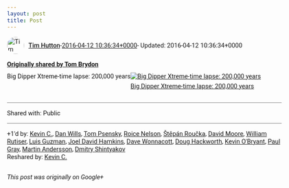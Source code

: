 ```yaml
---
layout: post
title: Post
---
```


<html><head><meta charset="utf-8"><title>Google+ post</title><style>body {font: 11pt Roboto, Arial, sans-serif; max-width: 640px; margin: 24px;}.author-photo {border-radius: 50%; margin-right: 10px; width: 40px;}.author {font-weight: 500;}.main-content {margin: 15px 0 15px;}.post-title {font-weight: bold;}.location {display: block; margin-top: 15px;}.location img {float: left; margin-right: 5px; width: 20px;}.media-link {display: inline-block; max-width: 100%; vertical-align: top;}.media-link p {margin-top: 5px; max-height: 4em; overflow: scroll;}.media {max-height: 100vh; max-width: 100%;}.video-placeholder {background: black; display: flex; height: 300px; max-width: 100%; width: 640px;}.play-icon {border-bottom: 30px solid transparent; border-left: 50px solid white; border-top: 30px solid transparent; color: white; margin: auto;}.album {max-height: 800px; overflow: scroll; width: calc(100vw - 48px);}.album .media-link {margin-right: 5px; max-width: 250px;}.album .media {max-height: 250px;}.link-embed {border-top: 1px solid lightgrey; display: block; margin-top: 20px;}.link-embed img {max-width: 100%;}.inline-link-embed {display: block;}.inline-link-embed img {vertical-align: middle;}.link-title {display: inline-block; font-size: medium; font-weight: 300; padding-left: 1em;}.reshare-attribution {display: block; font-weight: bold; margin-bottom: 10px;}.poll-image {margin-bottom: 5px; max-height: 300px; max-width: 500px;}.poll-choice {align-items: center; display: flex; margin-bottom: 5px; max-width: 500px;}.poll-choice-percentage {background-color: lightblue; height: 100%; left: 0; position: absolute; z-index: -1;}.poll-choice-selected {margin-right: 5px;}.poll-choice-results {border: 1px solid lightgray; border-radius: 5px; display: flex; line-height: 40px; overflow: hidden; padding: 0 8px; position: relative;}.poll-choice-results, .poll-choice-description {flex-grow: 1; margin-right: 10px;}.poll-choice-image {width: 100%;}.poll-choice-image, .poll-choice-image img {max-height: 40px; max-width: 100px;}.poll-choice-votes {max-height: 100px; overflow: auto;}.plus-entity-embed {color: black; display: block; text-decoration: none;}.plus-entity-embed-cover-photo {max-height: 300px; max-width: 100%;}.plus-entity-embed-info {padding: 0 1em 1em;}.plus-entity-embed-info h2 {font-weight: 500; margin: 10px 0;}.plus-entity-embed-info p {font-size: small; margin: 0;}.collection-owner-avatar {border-radius: 50%; border: 2px solid white; height: 40px; margin-top: -22px;}.visibility {padding: 1em 0; border-top: 1px solid grey;}.post-activity {padding: 1em 0; border-top: 1px solid grey;}.comments {border-top: 1px solid gray; padding-top: 1em;}.comment + .comment {margin-top: 1em;}.comment .media-link, .comment .inline-link-embed {margin-top: 5px;}</style></head><body><div style="margin-bottom:1em;"><div style="display:flex; align-items:center"><img class="author-photo" src="https://lh4.googleusercontent.com/-epo4ZZKNqEw/AAAAAAAAAAI/AAAAAAAAVSU/qu3LpcHEnoQ/s64-c/photo.jpg" alt="Tim Hutton"><a href="https://plus.google.com/+TimHutton" target="_blank" class="author">Tim Hutton</a> - <a target="_blank" href="https://plus.google.com/+TimHutton/posts/8JQCV9YMgkK">2016-04-12 10:36:34+0000</a><span> - Updated: 2016-04-12 10:36:34+0000</span></div><div class="main-content"></div><div><a target="_blank" href="https://plus.google.com/+TomBrydon/posts/FRnVLcz2jmL" class="reshare-attribution">Originally shared by Tom Brydon</a>Big Dipper Xtreme-time lapse: 200,000 years<a href="https://lh3.googleusercontent.com/-7esLjAPtvjM/VwqAZsjDEFI/AAAAAAABeF4/yBfe6HOR7aQu-XSkdYYPgHpZF5-AOy4Ag/w480-h360/bigdipperovertime.gif" target="_blank" class="media-link"><img src="https://lh3.googleusercontent.com/-7esLjAPtvjM/VwqAZsjDEFI/AAAAAAABeF4/yBfe6HOR7aQu-XSkdYYPgHpZF5-AOy4Ag/w480-h360/bigdipperovertime.gif" alt="Big Dipper Xtreme-time lapse: 200,000 years" class="media"><p>Big Dipper Xtreme-time lapse: 200,000 years</p></a></div></div><div class="visibility">Shared with: Public</div><div class="post-activity"><div class="plus-oners">+1'd by: <a href="https://plus.google.com/+KevinC">Kevin C.</a>, <a href="https://plus.google.com/+DanWills">Dan Wills</a>, <a href="https://plus.google.com/106337677698022296060">Tom Psensky</a>, <a href="https://plus.google.com/+RoiceNelson">Roice Nelson</a>, <a href="https://plus.google.com/+StepanRoucka">Štěpán Roučka</a>, <a href="https://plus.google.com/107321313584898904150">David Moore</a>, <a href="https://plus.google.com/117743034576442243921">William Rutiser</a>, <a href="https://plus.google.com/+LuisGuzmanJr">Luis Guzman</a>, <a href="https://plus.google.com/+JoelDavidHamkins1">Joel David Hamkins</a>, <a href="https://plus.google.com/+DaveWonnacott">Dave Wonnacott</a>, <a href="https://plus.google.com/111750881748363551870">Doug Hackworth</a>, <a href="https://plus.google.com/+KevinOBryant">Kevin O&#39;Bryant</a>, <a href="https://plus.google.com/+PaulGrayUK">Paul Gray</a>, <a href="https://plus.google.com/+MartinAndersson">Martin Andersson</a>, <a href="https://plus.google.com/116542359168957860292">Dmitry Shintyakov</a></div><div class="resharers">Reshared by: <a href="https://plus.google.com/+KevinC">Kevin C.</a></div></div></body></html>

<i>This post was originally on Google+</i>